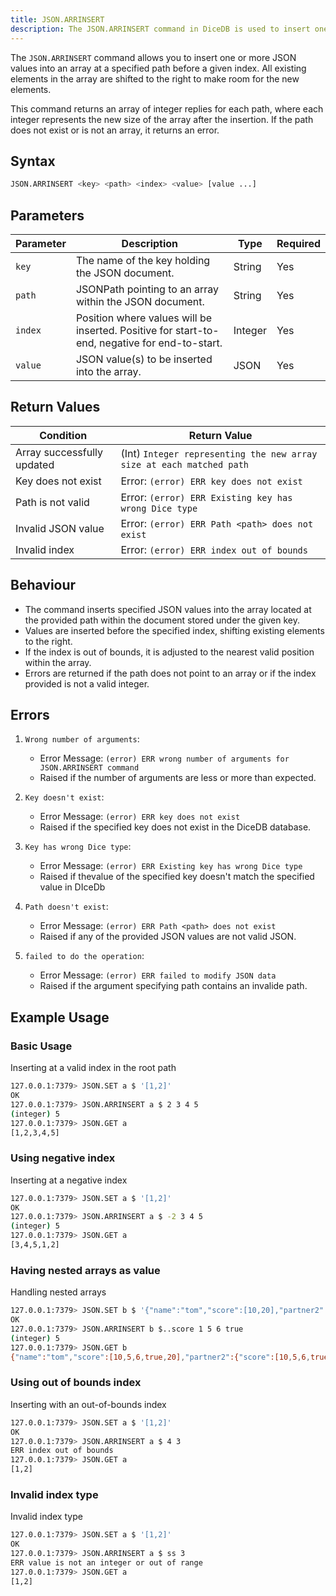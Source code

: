 ```yaml
---
title: JSON.ARRINSERT
description: The JSON.ARRINSERT command in DiceDB is used to insert one or more JSON values into an array at a specified path before a given index. This command shifts all existing elements in the array to the right, making room for the new elements.
---
```


The `JSON.ARRINSERT` command allows you to insert one or more JSON values into an array at a specified path before a given index. All existing elements in the array are shifted to the right to make room for the new elements.

This command returns an array of integer replies for each path, where each integer represents the new size of the array after the insertion. If the path does not exist or is not an array, it returns an error.

## Syntax

```bash
JSON.ARRINSERT <key> <path> <index> <value> [value ...]
```

## Parameters

| Parameter | Description                                                                                      | Type    | Required |
|-----------|--------------------------------------------------------------------------------------------------|---------|----------|
| `key`     | The name of the key holding the JSON document.                                                   | String  | Yes      |
| `path`    | JSONPath pointing to an array within the JSON document.                                          | String  | Yes      |
| `index`   | Position where values will be inserted. Positive for start-to-end, negative for end-to-start.    | Integer | Yes      |
| `value`   | JSON value(s) to be inserted into the array.                                                     | JSON    | Yes      |

## Return Values

| Condition                     | Return Value                                                           |
|-------------------------------|------------------------------------------------------------------------|
| Array successfully updated    | (Int) `Integer representing the new array size at each matched path`   |
| Key does not exist            | Error: `(error) ERR key does not exist`                                |
| Path is not valid             | Error: `(error) ERR Existing key has wrong Dice type`                  |
| Invalid JSON value            | Error: `(error) ERR Path <path> does not exist`                        |
| Invalid index                 | Error: `(error) ERR index out of bounds`                               |

## Behaviour

- The command inserts specified JSON values into the array located at the provided path within the document stored under the given key.
- Values are inserted before the specified index, shifting existing elements to the right.
- If the index is out of bounds, it is adjusted to the nearest valid position within the array.
- Errors are returned if the path does not point to an array or if the index provided is not a valid integer.

## Errors

1. `Wrong number of arguments`:

   - Error Message: `(error) ERR wrong number of arguments for JSON.ARRINSERT command`
   - Raised if the number of arguments are less or more than expected.

2. `Key doesn't exist`:

   - Error Message: `(error) ERR key does not exist`
   - Raised if the specified key does not exist in the DiceDB database.

3. `Key has wrong Dice type`:

   - Error Message: `(error) ERR Existing key has wrong Dice type`
   - Raised if thevalue of the specified key doesn't match the specified value in DIceDb

4. `Path doesn't exist`:

   - Error Message: `(error) ERR Path <path> does not exist`
   - Raised if any of the provided JSON values are not valid JSON.

5. `failed to do the operation`:

   - Error Message: `(error) ERR failed to modify JSON data`
   - Raised if the argument specifying path contains an invalide path.

## Example Usage

### Basic Usage

Inserting at a valid index in the root path

```bash
127.0.0.1:7379> JSON.SET a $ '[1,2]'
OK
127.0.0.1:7379> JSON.ARRINSERT a $ 2 3 4 5
(integer) 5
127.0.0.1:7379> JSON.GET a
[1,2,3,4,5]
```

### Using negative index

Inserting at a negative index

```bash
127.0.0.1:7379> JSON.SET a $ '[1,2]'
OK
127.0.0.1:7379> JSON.ARRINSERT a $ -2 3 4 5
(integer) 5
127.0.0.1:7379> JSON.GET a
[3,4,5,1,2]
```

### Having nested arrays as value

Handling nested arrays

```bash
127.0.0.1:7379> JSON.SET b $ '{"name":"tom","score":[10,20],"partner2":{"score":[10,20]}}'
OK
127.0.0.1:7379> JSON.ARRINSERT b $..score 1 5 6 true
(integer) 5
127.0.0.1:7379> JSON.GET b
{"name":"tom","score":[10,5,6,true,20],"partner2":{"score":[10,5,6,true,20]}}
```

### Using out of bounds index

Inserting with an out-of-bounds index

```bash
127.0.0.1:7379> JSON.SET a $ '[1,2]'
OK
127.0.0.1:7379> JSON.ARRINSERT a $ 4 3
ERR index out of bounds
127.0.0.1:7379> JSON.GET a
[1,2]
```

### Invalid index type

Invalid index type

```bash
127.0.0.1:7379> JSON.SET a $ '[1,2]'
OK
127.0.0.1:7379> JSON.ARRINSERT a $ ss 3
ERR value is not an integer or out of range
127.0.0.1:7379> JSON.GET a
[1,2]
```
